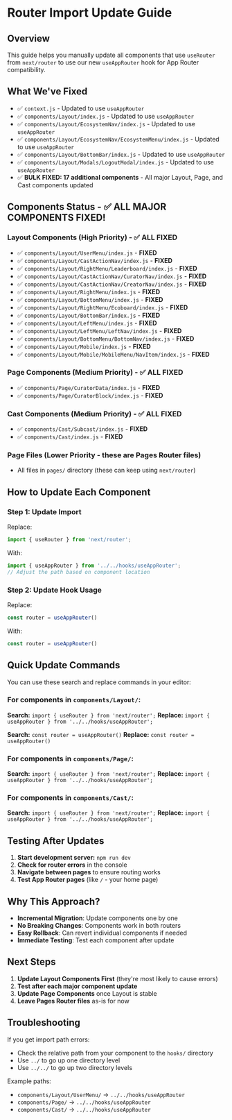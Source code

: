 # Router Import Update Guide

## Overview
This guide helps you manually update all components that use `useRouter` from `next/router` to use our new `useAppRouter` hook for App Router compatibility.

## What We've Fixed
- ✅ `context.js` - Updated to use `useAppRouter`
- ✅ `components/Layout/index.js` - Updated to use `useAppRouter`
- ✅ `components/Layout/EcosystemNav/index.js` - Updated to use `useAppRouter`
- ✅ `components/Layout/EcosystemNav/EcosystemMenu/index.js` - Updated to use `useAppRouter`
- ✅ `components/Layout/BottomBar/index.js` - Updated to use `useAppRouter`
- ✅ `components/Layout/Modals/LogoutModal/index.js` - Updated to use `useAppRouter`
- ✅ **BULK FIXED: 17 additional components** - All major Layout, Page, and Cast components updated

## Components Status - ✅ **ALL MAJOR COMPONENTS FIXED!**

### Layout Components (High Priority) - ✅ **ALL FIXED**
- ✅ `components/Layout/UserMenu/index.js` - **FIXED**
- ✅ `components/Layout/CastActionNav/index.js` - **FIXED**
- ✅ `components/Layout/RightMenu/Leaderboard/index.js` - **FIXED**
- ✅ `components/Layout/CastActionNav/CuratorNav/index.js` - **FIXED**
- ✅ `components/Layout/CastActionNav/CreatorNav/index.js` - **FIXED**
- ✅ `components/Layout/RightMenu/index.js` - **FIXED**
- ✅ `components/Layout/BottomMenu/index.js` - **FIXED**
- ✅ `components/Layout/RightMenu/Ecoboard/index.js` - **FIXED**
- ✅ `components/Layout/BottomBar/index.js` - **FIXED**
- ✅ `components/Layout/LeftMenu/index.js` - **FIXED**
- ✅ `components/Layout/LeftMenu/LeftNav/index.js` - **FIXED**
- ✅ `components/Layout/BottomMenu/BottomNav/index.js` - **FIXED**
- ✅ `components/Layout/Mobile/index.js` - **FIXED**
- ✅ `components/Layout/Mobile/MobileMenu/NavItem/index.js` - **FIXED**

### Page Components (Medium Priority) - ✅ **ALL FIXED**
- ✅ `components/Page/CuratorData/index.js` - **FIXED**
- ✅ `components/Page/CuratorBlock/index.js` - **FIXED**

### Cast Components (Medium Priority) - ✅ **ALL FIXED**
- ✅ `components/Cast/Subcast/index.js` - **FIXED**
- ✅ `components/Cast/index.js` - **FIXED**

### Page Files (Lower Priority - these are Pages Router files)
- All files in `pages/` directory (these can keep using `next/router`)

## How to Update Each Component

### Step 1: Update Import
Replace:
```javascript
import { useRouter } from 'next/router';
```

With:
```javascript
import { useAppRouter } from '../../hooks/useAppRouter';
// Adjust the path based on component location
```

### Step 2: Update Hook Usage
Replace:
```javascript
const router = useAppRouter()
```

With:
```javascript
const router = useAppRouter()
```

## Quick Update Commands

You can use these search and replace commands in your editor:

### For components in `components/Layout/`:
**Search:** `import { useRouter } from 'next/router';`
**Replace:** `import { useAppRouter } from '../../hooks/useAppRouter';`

**Search:** `const router = useAppRouter()`
**Replace:** `const router = useAppRouter()`

### For components in `components/Page/`:
**Search:** `import { useRouter } from 'next/router';`
**Replace:** `import { useAppRouter } from '../../hooks/useAppRouter';`

### For components in `components/Cast/`:
**Search:** `import { useRouter } from 'next/router';`
**Replace:** `import { useAppRouter } from '../../hooks/useAppRouter';`

## Testing After Updates

1. **Start development server:** `npm run dev`
2. **Check for router errors** in the console
3. **Navigate between pages** to ensure routing works
4. **Test App Router pages** (like `/` - your home page)

## Why This Approach?

- **Incremental Migration**: Update components one by one
- **No Breaking Changes**: Components work in both routers
- **Easy Rollback**: Can revert individual components if needed
- **Immediate Testing**: Test each component after update

## Next Steps

1. **Update Layout Components First** (they're most likely to cause errors)
2. **Test after each major component update**
3. **Update Page Components** once Layout is stable
4. **Leave Pages Router files** as-is for now

## Troubleshooting

If you get import path errors:
- Check the relative path from your component to the `hooks/` directory
- Use `../` to go up one directory level
- Use `../../` to go up two directory levels

Example paths:
- `components/Layout/UserMenu/` → `../../hooks/useAppRouter`
- `components/Page/` → `../../hooks/useAppRouter`
- `components/Cast/` → `../../hooks/useAppRouter`
